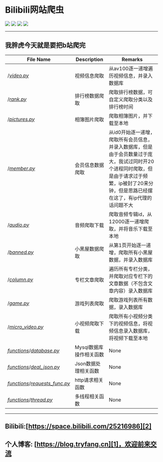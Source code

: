 # Bilibili网站爬虫
![][8] ![][9] ![][10] ![][11]



-------------
我胖虎今天就是要把b站爬完
--------


File Name | Description | Remarks
---------|----------|---------
/[_video.py_][3] | 视频信息爬取 | 从av100逐一递增遍历视频信息，并录入数据库
/[_rank.py_][4] | 排行榜数据爬取 | 爬取排行榜数据，可自定义爬取分类以及排行榜时间
/[_pictures.py_][5] | 相簿图片爬取 | 爬取相簿图片，并下载至本地
/[_member.py_][6] | 会员信息数据爬取 | 从id0开始逐一递增，爬取所有会员信息，并录入数据库，但是由于会员数量过于庞大，我试过同时开20个进程同时爬取，但是由于请求过于频繁，ip被封了20来分钟，但是思路已经摆在这了，有ip代理的话问题不大
/[_audio.py_][7] | 音频爬取下载 | 爬取音频专辑id，从12000逐一递增爬取，并将音乐下载至本地
/[_banned.py_][13] | 小黑屋数据爬取 | 从第1页开始逐一递增，爬取所有小黑屋数据，并录入数据库
/[_column.py_][19] | 专栏文章爬取 | 遍历所有专栏分类，并爬取对应专栏下的文章数据（不包含文章内容）录入数据库
/[_game.py_][20] | 游戏列表爬取 | 爬取游戏列表所有数据，录入数据库
/[_micro_video.py_][21] | 小视频爬取下载 | 爬取所有小视频分类下的视频信息，将视频信息录入数据库，将视频下载至本地
[_functions_][12]/[_database.py_][15] | Mysql数据库操作相关函数 | None
[_functions_][12]/[_deal_json.py_][16] | Json数据处理相关函数 | None
[_functions_][12]/[_requests_func.py_][17] | http请求相关函数 | None
[_functions_][12]/[_thread.py_][18] | 多线程相关函数 | None



------------------------
Bilibili:[https://space.bilibili.com/25216986][2]
-----------
个人博客: [https://blog.tryfang.cn][1]，欢迎前来交流
---------------


[1]:https://blog.tryfang.cn
[2]:https://space.bilibili.com/25216986
[3]:https://github.com/Liangzhenzhuo/Bilibili/blob/master/video.py
[4]:https://github.com/Liangzhenzhuo/Bilibili/blob/master/rank.py
[5]:https://github.com/Liangzhenzhuo/Bilibili/blob/master/pictures.py
[6]:https://github.com/Liangzhenzhuo/Bilibili/blob/master/member.py
[7]:https://github.com/Liangzhenzhuo/Bilibili/blob/master/audio.py
[8]:https://img.shields.io/badge/Python-v3.7.1-brightgreen.svg
[9]:https://img.shields.io/badge/requests-2.21-green.svg
[10]:https://img.shields.io/badge/pymysql-0.9.3-red.svg
[11]:https://img.shields.io/badge/Bilibili-%E5%B9%B2%E6%9D%AF-ff69b4.svg
[12]:https://github.com/Liangzhenzhuo/Bilibili/tree/master/functions
[14]:https://github.com/Liangzhenzhuo/Bilibili/tree/master/
[13]:https://github.com/Liangzhenzhuo/Bilibili/blob/master/banned.py
[15]:https://github.com/Liangzhenzhuo/Bilibili/tree/master/functions/database.py
[16]:https://github.com/Liangzhenzhuo/Bilibili/tree/master/functions/deal_json.py
[17]:https://github.com/Liangzhenzhuo/Bilibili/tree/master/functions/requests_func.py
[18]:https://github.com/Liangzhenzhuo/Bilibili/tree/master/functions/thread.py
[19]:https://github.com/Liangzhenzhuo/Bilibili/blob/master/column.py
[20]:https://github.com/Liangzhenzhuo/Bilibili/blob/master/game.py
[21]:https://github.com/Liangzhenzhuo/Bilibili/blob/master/micro_video.py